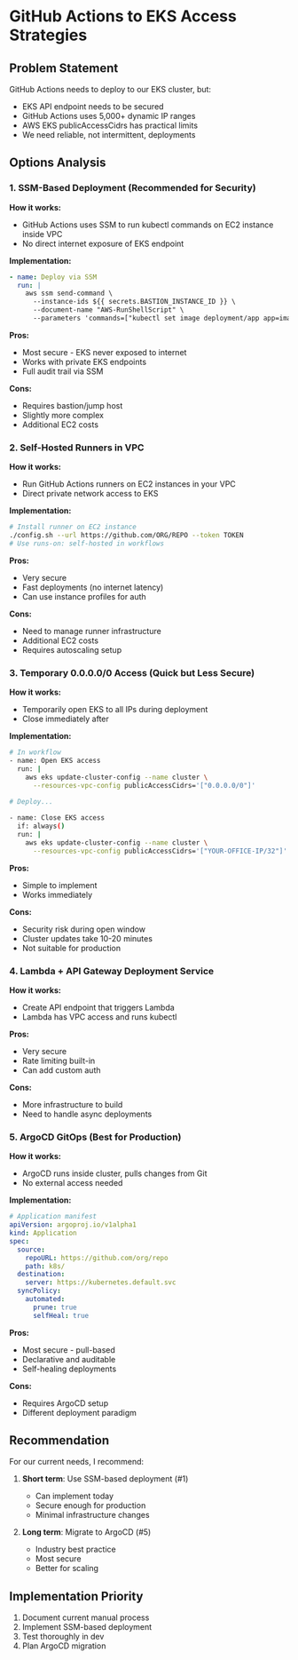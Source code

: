 # GitHub Actions to EKS Access Strategies

## Problem Statement
GitHub Actions needs to deploy to our EKS cluster, but:
- EKS API endpoint needs to be secured
- GitHub Actions uses 5,000+ dynamic IP ranges
- AWS EKS publicAccessCidrs has practical limits
- We need reliable, not intermittent, deployments

## Options Analysis

### 1. SSM-Based Deployment (Recommended for Security)
**How it works:**
- GitHub Actions uses SSM to run kubectl commands on EC2 instance inside VPC
- No direct internet exposure of EKS endpoint

**Implementation:**
```yaml
- name: Deploy via SSM
  run: |
    aws ssm send-command \
      --instance-ids ${{ secrets.BASTION_INSTANCE_ID }} \
      --document-name "AWS-RunShellScript" \
      --parameters 'commands=["kubectl set image deployment/app app=image:tag"]'
```

**Pros:**
- Most secure - EKS never exposed to internet
- Works with private EKS endpoints
- Full audit trail via SSM

**Cons:**
- Requires bastion/jump host
- Slightly more complex
- Additional EC2 costs

### 2. Self-Hosted Runners in VPC
**How it works:**
- Run GitHub Actions runners on EC2 instances in your VPC
- Direct private network access to EKS

**Implementation:**
```bash
# Install runner on EC2 instance
./config.sh --url https://github.com/ORG/REPO --token TOKEN
# Use runs-on: self-hosted in workflows
```

**Pros:**
- Very secure
- Fast deployments (no internet latency)
- Can use instance profiles for auth

**Cons:**
- Need to manage runner infrastructure
- Additional EC2 costs
- Requires autoscaling setup

### 3. Temporary 0.0.0.0/0 Access (Quick but Less Secure)
**How it works:**
- Temporarily open EKS to all IPs during deployment
- Close immediately after

**Implementation:**
```bash
# In workflow
- name: Open EKS access
  run: |
    aws eks update-cluster-config --name cluster \
      --resources-vpc-config publicAccessCidrs='["0.0.0.0/0"]'
    
# Deploy...

- name: Close EKS access
  if: always()
  run: |
    aws eks update-cluster-config --name cluster \
      --resources-vpc-config publicAccessCidrs='["YOUR-OFFICE-IP/32"]'
```

**Pros:**
- Simple to implement
- Works immediately

**Cons:**
- Security risk during open window
- Cluster updates take 10-20 minutes
- Not suitable for production

### 4. Lambda + API Gateway Deployment Service
**How it works:**
- Create API endpoint that triggers Lambda
- Lambda has VPC access and runs kubectl

**Pros:**
- Very secure
- Rate limiting built-in
- Can add custom auth

**Cons:**
- More infrastructure to build
- Need to handle async deployments

### 5. ArgoCD GitOps (Best for Production)
**How it works:**
- ArgoCD runs inside cluster, pulls changes from Git
- No external access needed

**Implementation:**
```yaml
# Application manifest
apiVersion: argoproj.io/v1alpha1
kind: Application
spec:
  source:
    repoURL: https://github.com/org/repo
    path: k8s/
  destination:
    server: https://kubernetes.default.svc
  syncPolicy:
    automated:
      prune: true
      selfHeal: true
```

**Pros:**
- Most secure - pull-based
- Declarative and auditable
- Self-healing deployments

**Cons:**
- Requires ArgoCD setup
- Different deployment paradigm

## Recommendation

For our current needs, I recommend:

1. **Short term**: Use SSM-based deployment (#1) 
   - Can implement today
   - Secure enough for production
   - Minimal infrastructure changes

2. **Long term**: Migrate to ArgoCD (#5)
   - Industry best practice
   - Most secure
   - Better for scaling

## Implementation Priority

1. Document current manual process
2. Implement SSM-based deployment
3. Test thoroughly in dev
4. Plan ArgoCD migration